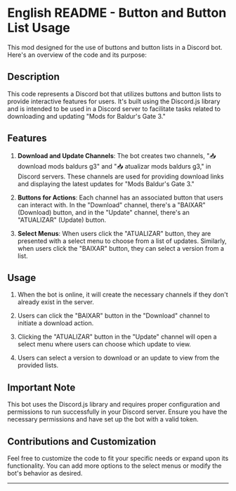 # English README - Button and Button List Usage

This mod designed for the use of buttons and button lists in a Discord bot. Here's an overview of the code and its purpose:

## Description
This code represents a Discord bot that utilizes buttons and button lists to provide interactive features for users. It's built using the Discord.js library and is intended to be used in a Discord server to facilitate tasks related to downloading and updating "Mods for Baldur's Gate 3."

## Features

1. **Download and Update Channels**: The bot creates two channels, "📥 download mods baldurs g3" and "📥 atualizar mods baldurs g3," in Discord servers. These channels are used for providing download links and displaying the latest updates for "Mods Baldur's Gate 3."

2. **Buttons for Actions**: Each channel has an associated button that users can interact with. In the "Download" channel, there's a "BAIXAR" (Download) button, and in the "Update" channel, there's an "ATUALIZAR" (Update) button.

3. **Select Menus**: When users click the "ATUALIZAR" button, they are presented with a select menu to choose from a list of updates. Similarly, when users click the "BAIXAR" button, they can select a version from a list.

## Usage

1. When the bot is online, it will create the necessary channels if they don't already exist in the server.

2. Users can click the "BAIXAR" button in the "Download" channel to initiate a download action.

3. Clicking the "ATUALIZAR" button in the "Update" channel will open a select menu where users can choose which update to view.

4. Users can select a version to download or an update to view from the provided lists.

## Important Note
This bot uses the Discord.js library and requires proper configuration and permissions to run successfully in your Discord server. Ensure you have the necessary permissions and have set up the bot with a valid token.

## Contributions and Customization
Feel free to customize the code to fit your specific needs or expand upon its functionality. You can add more options to the select menus or modify the bot's behavior as desired.

---
